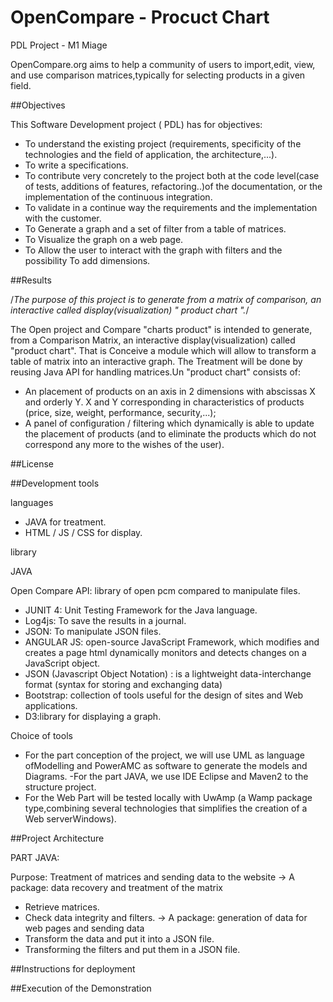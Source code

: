 # OpenCompare - Procuct Chart
PDL Project - M1 Miage

OpenCompare.org aims to help a community of users to import,edit, view, and use comparison matrices,typically for selecting
products in a given field.

##Objectives

This Software Development project ( PDL) has for objectives:

- To understand the existing project (requirements, specificity of the technologies and the field of application, the architecture,...).
- To write a specifications.
- To contribute very concretely to the project both at the code level(case of tests, additions of features, refactoring..)of the documentation, or the implementation of the continuous integration.
- To validate in a continue way the requirements and the implementation with the customer.
- To Generate a graph and a set of filter from a table of matrices.
- To Visualize the graph on a web page.
- To Allow the user to interact with the graph with filters and the possibility To add dimensions.


##Results

/*The purpose of this project is to generate from a matrix of comparison, an interactive called display(visualization) " product chart ".*/

The Open project and Compare "charts product" is intended to generate, from a Comparison Matrix, an interactive display(visualization) called "product chart". That is Conceive a module which will allow to transform a table of matrix into an interactive graph.
The Treatment will be done by reusing Java API for handling matrices.Un "product chart" consists of:
- An placement of products on an axis in 2 dimensions with abscissas X and orderly Y. X and Y corresponding in characteristics of products (price, size, weight, performance, security,...);
- A panel of configuration / filtering which dynamically is able to update the placement of products (and to eliminate the products which do not correspond any more to the wishes of the user).



##License




##Development tools

languages

- JAVA for treatment.
- HTML / JS / CSS for display.


library

JAVA

 Open Compare API: library of open pcm compared to manipulate files.
- JUNIT 4: Unit Testing Framework for the Java language.
- Log4js: To save the results in a journal.
- JSON: To manipulate JSON files.
- ANGULAR JS: open-source JavaScript Framework, which modifies and creates a page html dynamically monitors and detects changes on a JavaScript object.
- JSON (Javascript Object Notation) : is a lightweight data-interchange format (syntax for storing and exchanging data)
- Bootstrap: collection of tools useful for the design of sites and Web applications.
- D3:library for displaying a graph.

Choice of tools

- For the part conception of the project,  we will use UML as language ofModelling and PowerAMC as software to generate the models and Diagrams.
 -For the part JAVA, we use IDE Eclipse  and Maven2 to the structure project.
- For the Web Part will be tested locally with UwAmp (a Wamp package type,combining several technologies that simplifies the creation of a Web serverWindows).



##Project Architecture 

PART JAVA:

  Purpose: Treatment of matrices and sending data to the website
-> A package: data recovery and treatment of the matrix
- Retrieve matrices.
- Check data integrity and filters.
-> A package: generation of data for web pages and sending data
- Transform the data and put it into a JSON file.
- Transforming the filters and put them in a JSON file.



##Instructions for deployment



##Execution of the Demonstration





